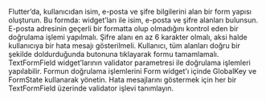 Flutter’da, kullanıcıdan isim, e-posta ve şifre bilgilerini alan bir form yapısı oluşturun. Bu formda:
widget’ları ile isim, e-posta ve şifre alanları bulunsun.
E-posta adresinin geçerli bir formatta olup olmadığını kontrol eden bir doğrulama işlemi yapılmalı.
Şifre alanı en az 6 karakter olmalı, aksi halde kullanıcıya bir hata mesajı gösterilmeli.
Kullanıcı, tüm alanları doğru bir şekilde doldurduğunda butonuna tıklayarak formu tamamlamalı.
TextFormField widget’larının validator parametresi ile doğrulama işlemleri yapılabilir.
Formun doğrulama işlemlerini Form widget'ı içinde GlobalKey ve FormState kullanarak yönetin.
Hata mesajlarını göstermek için her bir TextFormField üzerinde validator işlevi tanımlayın.
